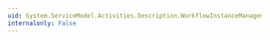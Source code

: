 ```yaml
---
uid: System.ServiceModel.Activities.Description.WorkflowInstanceManagementBehavior.ApplyDispatchBehavior(System.ServiceModel.Description.ServiceDescription,System.ServiceModel.ServiceHostBase)
internalonly: False
---
```

